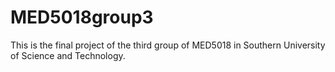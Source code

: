 # MED5018group3
This is the final project of the third group of MED5018 in Southern University of Science and Technology.
